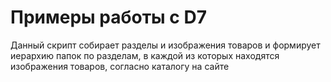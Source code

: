 # Примеры работы с D7 
Данный скрипт собирает разделы и изображения товаров и формирует иерархию папок по разделам, в каждой из которых находятся изображения товаров, согласно каталогу на сайте